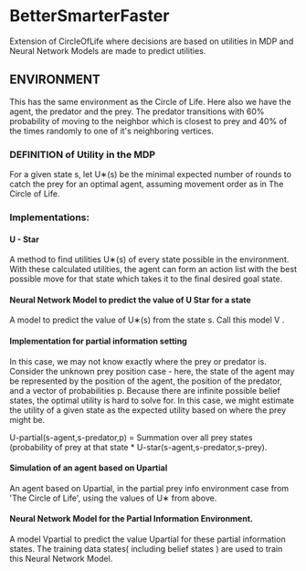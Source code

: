 # BetterSmarterFaster
Extension of CircleOfLife where decisions are based on utilities in MDP and Neural Network Models are made to predict utilities.

## ENVIRONMENT 
This has the same environment as the Circle of Life. Here also we have the agent, the predator and the prey. The predator transitions with 60% probability of moving to the neighbor which is closest to prey and 40% of the times randomly to one of it's neighboring vertices.

### DEFINITION of Utility in the MDP
For a given state s, let U∗(s) be the minimal expected number of rounds to catch the prey for an optimal agent, assuming movement order as in The Circle of Life.

### Implementations:

#### U - Star
A method to find utilities U∗(s) of every state possible in the environment. With these calculated utilities, the agent can form an action list with the best possible move for that state which takes it to the final desired goal state.

#### Neural Network Model to predict the value of U Star for a state
A model to predict the value of U∗(s) from the state s. Call this model V .

#### Implementation for partial information setting
In this case, we may not know exactly where the prey or predator is. Consider the unknown prey position case - here, the state of the agent may be represented by the position of the agent, the position of the predator, and a vector of probabilities p. Because there are infinite possible belief states, the optimal utility is hard to solve for. In this case, we might estimate the utility of a given state as the expected utility based on where the prey might be. 

U-partial(s-agent,s-predator,p) = Summation over all prey states (probability of prey at that state * U-star(s-agent,s-predator,s-prey).

#### Simulation of an agent based on Upartial
An agent based on Upartial, in the partial prey info environment case from 'The Circle of Life', using the values of U∗ from above.

#### Neural Network Model for the Partial Information Environment.
A model Vpartial to predict the value Upartial for these partial information states. The training data states( including belief states ) are used to train this Neural Network Model. 
